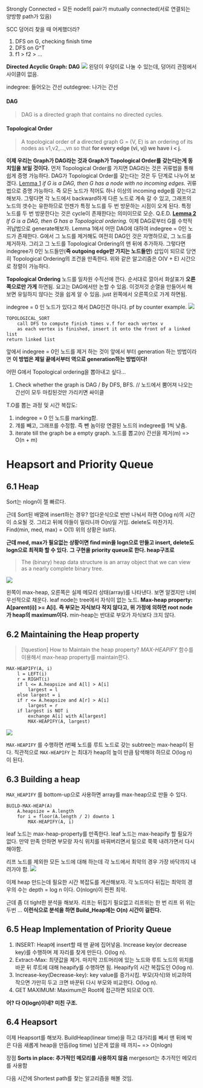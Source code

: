 Strongly Connected = 모든 node의 pair가 mutually connected(서로 연결되는 양방향 path가 있음)

SCC 덩어리 찾을 때 어케했더라?
1. DFS on G, checking finish time
2. DFS on G^T
3. f1 > f2 > ...

**Directed Acyclic Graph: DAG**
![](https://i.imgur.com/jO2RcJg.png)
왼덩이 우덩이로 나눌 수 있는데, 덩어리 관점에서 사이클이 없음.

indegree: 들어오는 간선
outdegree: 나가는 간선

#### DAG
> DAG is a directed graph that contains no directed cycles.
#### Topological Order
>A topological order of a directed graph G = (V, E) is an ordering of its nodes as v1,v2,...,vn so that **for every edge (vi, vj) we have i < j.**

**이제 우리는 Graph가 DAG라는 것과 Graph가 Topological Order를 갖는다는게 동치임을 보일 것이다.**
먼저 Topological Order를 가지면 DAG라는 것은 귀류법을 통해 쉽게 증명 가능하다.
DAG가 Topological Order를 갖는다는 것은 두 단계로 나누어 보겠다.
<u>Lemma 1</u>
_if G is a DAG, then G has a node with no incoming edges._
귀류법으로 증명 가능하다.
즉 모든 노드가 적어도 하나 이상의 incoming edge를 갖는다고 해보자. 그렇다면 각 노드에서 backward하게 다른 노드로 계속 갈 수 있고, 그래프의 노드의 갯수는 유한하므로 언젠가 특정 노드를 두 번 방문하는 시점이 오게 된다. 특정 노드를 두 번 방문한다는 것은 cycle이 존재한다는 의미이므로 모순. Q.E.D.
<u><b>Lemma 2</b></u>
_If G is a DAG, then G has a Topological ordering._
이제 DAG로부터 G를 수학적 귀납법으로 generate해보자.
Lemma 1에서 어떤 DAG에 대하여 indegree = 0인 노드가 존재한다. G에서 그 노드를 제거해도 여전히 DAG인 것은 자명하므로, 그 노드를 제거하자. 그리고 그 노드를 Topological Ordering의 맨 뒤에 추가하자. 그렇다면 indegree가 0인 노드들만(**즉 outgoing edge만 가지는 노드들만**) 삽입이 되므로 당연히 Topological Ordering의 조건을 만족한다.
위와 같은 알고리즘은 O(V + E) 시간으로 정렬이 가능하다.

**Topological Ordering**
노드를 일차원 수직선에 깐다.
순서대로 깔아서 화살표가 **오른쪽으로만 가게** 하면됨.
요고는 DAG에서만 논할 수 있음.
이것저것 순열을 만들어서 해보면 유일하지 않다는 것을 쉽게 알 수 있음.
just 왼쪽에서 오른쪽으로 가게 하면됨.

indegree = 0 인 노드가 있다고 해서 DAG인건 아니다.
pf by counter example.
![](https://i.imgur.com/n1BzQN2.png)


```
TOPOLOGICAL_SORT
	call DFS to compute finish times v.f for each vertex v
	as each vertex is finished, insert it onto the front of a linked list
return linked list
```

앞에서 indegree = 0인 노드를 제거 하는 것이 앞에서 부터 generation 하는 방법이라면 **이 방법은 제일 끝에서부터 역으로 generation하는 방법이다!**

어떤 G에서 Topological ordering을 뽑아내고 싶다...
1. Check whether the graph is DAG / By DFS, BFS. // 노드에서 뿜어져 나오는 간선이 모두 마킹된것만 가리키면 싸이클

T.O를 뽑는 과정 및 시간 복잡도:
1. indegree = 0 인 노드를 marking함.
2. 걔를 빼고, 그래프를 수정함. 즉 뺀 놈이랑 연결된 노드의 indegree를 1씩 낮춤.
3. iterate till the graph be a empty graph.
노드를 뽑고(n) 간선을 제거(m) => O(n + m)

# Heapsort and Priority Queue
## 6.1 Heap
Sort는 nlogn이 젤 빠르다.

근데 Sort된 배열에 insert하는 경우?
업다운식으로 반반 나눠서 하면 O(log n)의 시간이 소요될 것. 
그리고 뒤에 아들이 밀리니까 O(n)일 거임. 
delete도 마찬가지.
Find(min, med, max) = O(1)
위의 상황은 list다.

**근데 med, max가 필요없는 상황이면 find min을 logn으로 만들고 insert, delete도 logn으로 최적화 할 수 있다.**
**그 구현을 priority queue로 한다. heap구조로**

> The (binary) heap data structure is an array object that we can view as a nearly complete binary tree.

![](https://i.imgur.com/XKqxEnm.png)


왼쪽이 max-heap, 오른쪽은 실제 메모리 상태(array)를 나타낸다.
보면 알겠지만 너비 우선적으로 채운다.
leaf node는 tree에서 자식이 없는 노드.
**Max-heap property: A\[parent(i)] >= A\[i].**
**즉 부모는 자식보다 작지 않다고, 위 가정에 의하면 root node가 heap의 maximum이다.**
min-heap는 반대로 부모가 자식보다 크지 않다.

## 6.2 Maintaining the Heap property

>[!question] How to Maintain the heap property?
> *MAX-HEAPIFY* 함수를 이용해서 max-heap property를 maintain한다.

```pseudocode
MAX-HEAPIFY(A, i)
	l = LEFT(i)
	r = RIGHT(i)
	if l <= A.heapsize and A[l] > A[i]
		largest = l
	else largest = i
	if r <= A.heapsize and A[r] > A[i]
		largest = r
	if largest is NOT i
		exchange A[i] with A[largest]
		MAX-HEAPIFY(A, largest)
```

![](https://i.imgur.com/hG4P1m3.png)

`MAX-HEAPIFY` 를 수행하면 i번째 노드를 루트 노드로 갖는 subtree는 max-heap이 된다.
직관적으로 `MAX-HEAPIFY` 는 최대가 heap의 높이 만큼 탐색해야 하므로 O(log n)이 된다.
## 6.3 Building a heap
`MAX_HEAPIFY` 를 bottom-up으로 사용하면 array를 max-heap으로 만들 수 있다.

```
BUILD-MAX-HEAP(A)
	A.heapsize = A.length
	for i = floor(A.length / 2) downto 1
		MAX-HEAPIFY(A, i) 
```

leaf 노드는 max-heap-property를 만족한다. leaf 노드는 max-heapify 할 필요가 없다.
만약 만족 안하면 부모랑 자식 위치를 바꿔버리면서 밑으로 쭉쭉 내려가면서 다시 해야함.

리프 노드를 제외한 모든 노드에 대해 하는데 각 노드에서 최악의 경우 가장 바닥까지 내려가야 함.
![](https://i.imgur.com/ydx8QXu.png)



이제 heap 만드는데 필요한 시간 복잡도를 계산해보자.
각 노드마다 뒤집는 최악의 경우의 수는 depth = log n 이다.
O(nlogn)이 찐찐 최악.

근데 좀 더 tight한 분석을 해보자. 
리프는 뒤집기 필요없고
리프위는 한 번
리프 위 위는 두번 ...
**이런식으로 분석을 하면 Build_Heap에는 O(n) 시간이 걸린다.**

## 6.5 Heap Implementation of Priority Queue

1. INSERT: Heap에 insert할 때 맨 끝에 집어넣음. Increase key(or decrease key)를 수행하며 제 자리를 찾게 만든다. O(log n).
2. Extract-Max: 최댓값을 제거. 
   마지막 끄트머리에 있는 노드와 루트 노드의 위치를 바꾼 뒤 루트에 대해 heapify를 수행하면 됨. 
   Heapify의 시간 복잡도인 O(log n).
3. Increase-key(Decrease-key): key value를 증가시킴. 부모(자식)와 비교하여 작으면 가만히 두고 크면 바꾼뒤 다시 부모와 비교한다. O(log n).
4. GET MAXIMUM: Maximum은 Root에 접근하면 되므로 O(1).

**어? 다 O(logn)이네? 미친 구조.**

## 6.4 Heapsort
이제 Heapsort를 해보자.
BuildHeap(linear time)을 하고
대가리를 빼서 맨 뒤에 박은 다음 새롭게 heap을 만듬(log time)
남은게 없을 때 까지~
=> O(nlogn)

장점
**Sorts in place: 추가적인 메모리를 사용하지 않음**
mergesort는 추가적인 메모리를 사용함

다음 시간에 Shortest path를 찾는 알고리즘을 해볼 것임.
